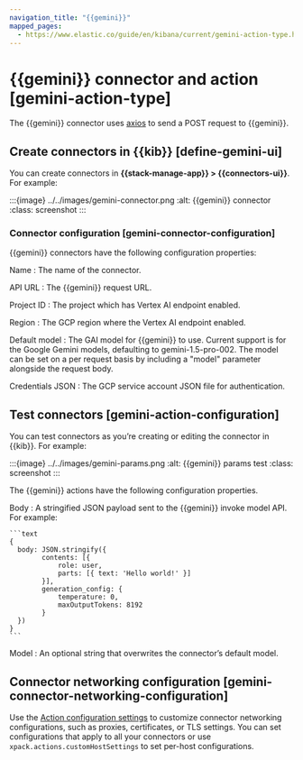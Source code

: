 ```yaml
---
navigation_title: "{{gemini}}"
mapped_pages:
  - https://www.elastic.co/guide/en/kibana/current/gemini-action-type.html
---
```


# {{gemini}} connector and action [gemini-action-type]


The {{gemini}} connector uses [axios](https://github.com/axios/axios) to send a POST request to {{gemini}}.


## Create connectors in {{kib}} [define-gemini-ui]

You can create connectors in **{{stack-manage-app}} > {{connectors-ui}}**.  For example:

:::{image} ../../images/gemini-connector.png
:alt: {{gemini}} connector
:class: screenshot
:::


### Connector configuration [gemini-connector-configuration]

{{gemini}} connectors have the following configuration properties:

Name
:   The name of the connector.

API URL
:   The {{gemini}} request URL.

Project ID
:   The project which has Vertex AI endpoint enabled.

Region
:   The GCP region where the Vertex AI endpoint enabled.

Default model
:   The GAI model for {{gemini}} to use. Current support is for the Google Gemini models, defaulting to gemini-1.5-pro-002. The model can be set on a per request basis by including a "model" parameter alongside the request body.

Credentials JSON
:   The GCP service account JSON file for authentication.


## Test connectors [gemini-action-configuration]

You can test connectors as you’re creating or editing the connector in {{kib}}. For example:

:::{image} ../../images/gemini-params.png
:alt: {{gemini}} params test
:class: screenshot
:::

The {{gemini}} actions have the following configuration properties.

Body
:   A stringified JSON payload sent to the {{gemini}} invoke model API. For example:

    ```text
    {
      body: JSON.stringify({
            contents: [{
                role: user,
                parts: [{ text: 'Hello world!' }]
            }],
            generation_config: {
                temperature: 0,
                maxOutputTokens: 8192
            }
      })
    }
    ```


Model
:   An optional string that overwrites the connector’s default model.


## Connector networking configuration [gemini-connector-networking-configuration]

Use the [Action configuration settings](/reference/configuration-reference/alerting-settings.md#action-settings) to customize connector networking configurations, such as proxies, certificates, or TLS settings. You can set configurations that apply to all your connectors or use `xpack.actions.customHostSettings` to set per-host configurations.

